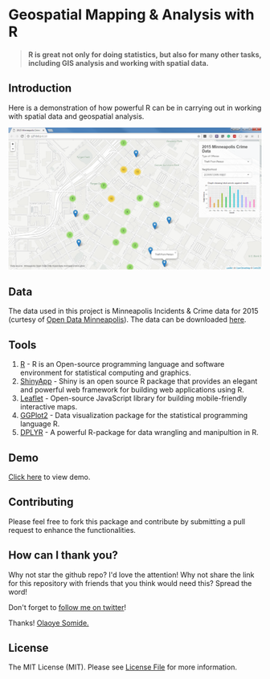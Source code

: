 # Geospatial Mapping & Analysis with R

> #### R is great not only for doing statistics, but also for many other tasks, including GIS analysis and working with spatial data.

## Introduction
Here is a demonstration of how powerful R can be in carrying out in working with spatial data and geospatial analysis.

<img width="1093" alt="screen shot 2016-07-02 at 2 12 14 pm" src="https://raw.githubusercontent.com/Kamparia/geospatial_mapping_with_R/master/shinnyapp/assets/screenshot.png">

## Data

The data used in this project is Minneapolis Incidents & Crime data for 2015 (curtesy of [Open Data Minneapolis](http://opendata.minneapolismn.gov/)). The data can be downloaded [here](https://kaggle2.blob.core.windows.net/datasets/113/247/crimes.csv.zip?sv=2015-12-11&sr=b&sig=Y8juQTXHqLZch34JZJ6X32Lv64hCut9rh0GCQ%2F6ME9c%3D&se=2017-01-09T14%3A19%3A04Z&sp=r).

## Tools

1. [R](https://www.r-project.org/) - R is an Open-source programming language and software environment for statistical computing and graphics.
2. [ShinyApp](https://shiny.rstudio.com/) - Shiny is an open source R package that provides an elegant and powerful web framework for building web applications using R. 
3. [Leaflet](http://leafletjs.com/) - Open-source JavaScript library for building mobile-friendly interactive maps.
4. [GGPlot2](http://ggplot2.org/) - Data visualization package for the statistical programming language R. 
5. [DPLYR](https://cran.rstudio.com/web/packages/dplyr/vignettes/introduction.html) - A powerful R-package for data wrangling and manipultion in R.

## Demo
[Click here](https://kamparia.shinyapps.io/minneapolis_crimes/) to view demo.

## Contributing

Please feel free to fork this package and contribute by submitting a pull request to enhance the functionalities.

## How can I thank you?

Why not star the github repo? I'd love the attention! Why not share the link for this repository with friends that you think would need this? Spread the word!

Don't forget to [follow me on twitter](https://twitter.com/kamparia)!

Thanks!
[Olaoye Somide.](http://somideolaoye.com)

## License

The MIT License (MIT). Please see [License File](LICENSE) for more information.